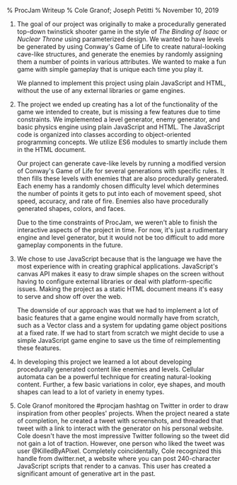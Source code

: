 % ProcJam Writeup
% Cole Granof; Joseph Petitti
% November 10, 2019

  1. The goal of our project was originally to make a procedurally generated
	 top-down twinstick shooter game in the style of _The Binding of Isaac_ or
_Nuclear Throne_ using parameterized design. We wanted to have levels be
generated by using Conway's Game of Life to create natural-looking cave-like
structures, and generate the enemies by randomly assigning them a number of
points in various attributes. We wanted to make a fun game with simple gameplay
that is unique each time you play it.

	 We planned to implement this project using plain JavaScript and HTML,
without the use of any external libraries or game engines.

  2. The project we ended up creating has a lot of the functionality of the game
	 we intended to create, but is missing a few features due to time
constraints. We implemented a level generator, enemy generator, and basic
physics engine using plain JavaScript and HTML. The JavaScript code is organized
into classes according to object-oriented programming concepts. We utilize ES6
modules to smartly include them in the HTML document.

	 Our project can generate cave-like levels by running a modified version of
Conway's Game of Life for several generations with specific rules. It then fills
these levels with enemies that are also procedurally generated. Each enemy has a
randomly chosen difficulty level which determines the number of points it gets
to put into each of movement speed, shot speed, accuracy, and rate of fire.
Enemies also have procedurally generated shapes, colors, and faces.

	 Due to the time constraints of ProcJam, we weren't able to finish the
interactive aspects of the project in time. For now, it's just a rudimentary
engine and level generator, but it would not be too difficult to add more
gameplay components in the future. 

  3. We chose to use JavaScript because that is the language we have the most
	 experience with in creating graphical applications. JavaScript's canvas API
makes it easy to draw simple shapes on the screen without having to configure
external libraries or deal with platform-specific issues. Making the project as
a static HTML document means it's easy to serve and show off over the web.

	 The downside of our approach was that we had to implement a lot of basic
features that a game engine would normally have from scratch, such as a Vector
class and a system for updating game object positions at a fixed rate. If we had
to start from scratch we might decide to use a simple JavaScript game engine to
save us the time of reimplementing these features.

  4. In developing this project we learned a lot about developing procedurally
	 generated content like enemies and levels. Cellular automata can be a
powerful technique for creating natural-looking content. Further, a few basic
variations in color, eye shapes, and mouth shapes can lead to a lot of variety
in enemy types.

  5. Cole Granof monitored the #procjam hashtag on Twitter in order to draw
	 inspiration from other peoples' projects. When the project neared a state
of completion, he created a tweet with screenshots, and threaded that tweet with
a link to interact with the generator on his personal website. Cole doesn't have
the most impressive Twitter following so the tweet did not gain a lot of
traction. However, one person who liked the tweet was user @KilledByAPixel.
Completely coincidentally, Cole recognized this handle from dwitter.net, a
website where you can post 240-character JavaScript scripts that render to a
canvas. This user has created a significant amount of generative art in the
past.
